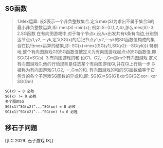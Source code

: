 ## SG函数
> 1.Mex运算:
设S表示一个非负整数集合.定义mex(S)为求出不属于集合S的最小非负整数运算,即:
mes(S)=min{x};
例如:S={0,1,2,4},那么mes(S)=3;
2.SG函数
在有向图游戏中,对于每个节点x,设从x出发共有k条有向边,分别到达节点y1,y2,····yk,定义SG(x)的后记节点y1,y2,····yk的SG函数值构成的集合在执行mex运算的结果,即:
SG(x)=mex({SG(y1),SG(y2)····SG(yk)})
特别地,整个有向图游戏G的SG函数值被定义为有向图游戏起点s的SG函数值,即 SG(G)=SG(s).
3.有向图游戏的和
设G1，G2,····,Gm是m个有向图游戏.定义有向图游戏G,他的行动规则是任选某个有向图游戏Gi,并在Gi上行动一步.G被称为有向图游戏G1,G2,·····,Gm的和.
有向图游戏的和的SG函数值等于它包含的各个子游戏SG函数的异或和,即:
SG(G)=SG(G1)xorSG(G2)xor···xor SG(Gm)

~~~
SG(x) = 0 必败
SG(x) != 0 必胜
多个图的SG
SG(x1)^SG(x2)^...^SG(xn) = 0 必败
SG(x1)^SG(x2)^...^SG(xn) != 0 必胜
~~~
## 移石子问题
[[LC 2029. 石子游戏 IX]]
